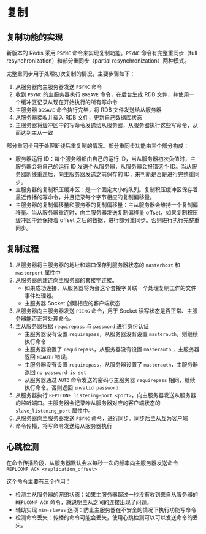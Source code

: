 # 复制

## 复制功能的实现

新版本的 Redis 采用 `PSYNC` 命令来实现复制功能。`PSYNC` 命令有完整重同步（full resynchronization）和部分重同步（partial resynchronization）两种模式。

完整重同步用于处理初次复制的情况，主要步骤如下：

1. 从服务器向主服务器发送 `PSYNC` 命令
2. 收到 `PSYNC` 的主服务器执行 `BGSAVE` 命令，在后台生成 RDB 文件，并使用一个缓冲区记录从现在开始执行的所有写命令
3. 主服务器 `BGSAVE` 命令执行完毕，将 RDB 文件发送给从服务器
4. 从服务器接收并载入 RDB 文件，更新自己数据库状态
5. 主服务器将缓冲区中的写命令发送给从服务器，从服务器执行这些写命令，从而达到主从一致

部分重同步用于处理断线后重复制的情况。部分重同步功能由三个部分构成：

* 服务器运行 ID：每个服务器都由自己的运行 ID，当从服务器初次负值时，主服务器会将自己的运行 ID 发送个从服务器，从服务器会报错这个 ID。当从服务器断线重连后，向主服务器发送之前保存的 ID，来判断是否是进行完整重同步。
* 主服务器的复制积压缓冲区：是一个固定大小的队列。复制积压缓冲区保存着最近传播的写命令，并且记录每个字节相应的复制偏移量。
* 主服务器的复制偏移量和服务器的复制偏移量：主从服务器会维持一个复制偏移量。当从服务器重连时，向主服务器发送复制偏移量 offset，如果复制积压缓冲区中还保持着 offset 之后的数据，进行部分重同步。否则进行执行完整重同步。

## 复制过程

1. 从服务器将主服务器的地址和端口保存到服务器状态的 `masterhost` 和 `masterport` 属性中
2. 从服务器创建连向主服务器的套接字连接。
   * 如果成功连接，从服务器将为会这个套接字关联一个处理复制工作的文件事件处理器。
   * 主服务器 Socket 创建相应的客户端状态
3. 从服务器向主服务器发送 `PIING` 命令，用于 Socket 读写状态是否正常、主服务器能否正常处理命令。
4. 主从服务器根据 `requirepass` 与 `password` 进行身份认证
   * 主服务器没有设置 `requirepass`，从服务器没有设置 `masterauth`，则继续执行命令
   * 主服务器设置了 `requirepass`，从服务器没有设置 `masterauth` ，主服务器返回 `NOAUTH` 错误。
   * 主服务器没有设置 `requirepass`，从服务器设置了 `masterauth`，主服务器返回 `no password is set` 
   * 从服务器通过 `AUTO` 命令发送的密码与主服务器 `requirepass` 相同，继续执行命令。否则返回 `invalid password`
5. 从服务器执行 `REPLCONF listening-port <port>`，向主服务器发送从服务器的监听端口。主服务器会记录咋从服务器对应的客户端状态的 `slave_listening_port` 属性中。
6. 从服务器向主服务器发送 `PSYNC` 命令，进行同步。同步后主从互为客户端
7. 命令传播，将写命令发送给从服务器执行

## 心跳检测

在命令传播阶段，从服务器默认会以每秒一次的频率向主服务器发送命令 `REPLCONF ACK <replication_offset>`

这个命令主要有三个作用：

* 检测主从服务器的网络状态：如果主服务器超过一秒没有收到来自从服务器的 `REPLCONF ACK` 命令，就说明主从之间的连接出现了问题。
* 辅助实现 `min-slaves` 选项：防止主服务器在不安全的情况下执行功能写命令
* 检测命令丢失：传播的命令可能会丢失，使用心跳检测可以可以发送命令的丢失。

